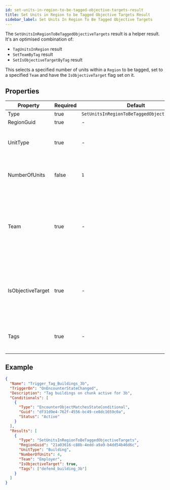 ```yaml
---
id: set-units-in-region-to-be-tagged-objective-targets-result
title: Set Units in Region to be Tagged Objective Targets Result
sidebar_label: Set Units In Region To Be Tagged Objective Targets
---
```


The `SetUnitsInRegionToBeTaggedObjectiveTargets` result is a helper result. It's an optimised combination of:

- `TagUnitsInRegion` result
- `SetTeamByTag` result
- `SetIsObjectiveTargetByTag` result

This selects a specified number of units within a `Region` to be tagged, set to a specified `Team` and have the `IsObjectiveTarget` flag set on it.

## Properties

| Property          | Required | Default                                      | Details                                                                                                                                                    |
| ----------------- | -------- | -------------------------------------------- | ---------------------------------------------------------------------------------------------------------------------------------------------------------- |
| Type              | true     | `SetUnitsInRegionToBeTaggedObjectiveTargets` | -                                                                                                                                                          |
| RegionGuid        | true     | -                                            | Guid of the `Region`                                                                                                                                       |
| UnitType          | true     | -                                            | Type of Unit to tag.<br /><br />Current supports: `Building`                                                                                               |
| NumberOfUnits     | false    | `1`                                          | Number of units to tag, set team and set `IsObjectiveTarget` flag on                                                                                       |
| Team              | true     | -                                            | Team to change units to.<br /><br />Supported teams are: `Player1`, `Player2`, `Employer`, `Target`, `TargetAlly`, `NeutralToAll`, `HostileToAll`, `World` |
| IsObjectiveTarget | true     | -                                            | IsObjectiveTarget is used by Objectives. For example, Destroy Buildings Objectives.<br /><br />Set to: `true` or `false`                                   |
| Tags              | true     | -                                            | Tags to identify the `Building`. If multiple are provided then ALL must match.                                                                             |

## Example

```json
{
  "Name": "Trigger_Tag_Buildings_3b",
  "TriggerOn": "OnEncounterStateChanged",
  "Description": "Tag buildings on chunk active for 3b",
  "Conditionals": [
    {
      "Type": "EncounterObjectMatchesStateConditional",
      "Guid": "df31d9e4-762f-4556-bc49-ce8dc1659c0a",
      "Status": "Active"
    }
  ],
  "Results": [
    {
      "Type": "SetUnitsInRegionToBeTaggedObjectiveTargets",
      "RegionGuid": "21a03616-c88b-4edd-a9a9-b4dd54b46d6c",
      "UnitType": "Building",
      "NumberOfUnits": 4,
      "Team": "Employer",
      "IsObjectiveTarget": true,
      "Tags": ["defend_building_3b"]
    }
  ]
}
```
